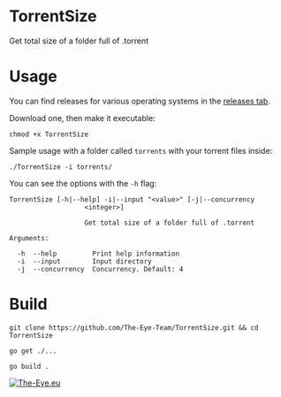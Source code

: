 # TorrentSize
Get total size of a folder full of .torrent

# Usage

You can find releases for various operating systems in the [releases tab](https://github.com/The-Eye-Team/TorrentSize/releases).

Download one, then make it executable:

```
chmod +x TorrentSize
```

Sample usage with a folder called `torrents` with your torrent files inside:

```
./TorrentSize -i torrents/
```

You can see the options with the `-h` flag:

```
TorrentSize [-h|--help] -i|--input "<value>" [-j|--concurrency
                   <integer>]

                   Get total size of a folder full of .torrent

Arguments:

  -h  --help         Print help information
  -i  --input        Input directory
  -j  --concurrency  Concurrency. Default: 4
  ```
 
# Build

```
git clone https://github.com/The-Eye-Team/TorrentSize.git && cd TorrentSize
```

```
go get ./...
```

```
go build .
```

[![The-Eye.eu](https://the-eye.eu/public/.css/logo3_x300.png)](https://the-eye.eu)
